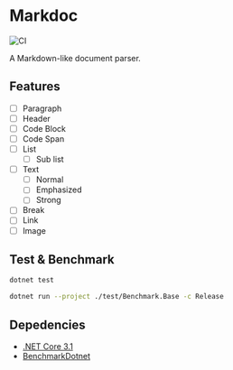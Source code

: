# Markdoc

![CI](https://github.com/StardustDL/Markdoc/workflows/CI/badge.svg)

A Markdown-like document parser.

## Features

- [ ] Paragraph
- [ ] Header
- [ ] Code Block
- [ ] Code Span
- [ ] List
  - [ ] Sub list
- [ ] Text
  - [ ] Normal
  - [ ] Emphasized
  - [ ] Strong
- [ ] Break
- [ ] Link
- [ ] Image

## Test & Benchmark

```sh
dotnet test

dotnet run --project ./test/Benchmark.Base -c Release
```

## Depedencies

- [.NET Core 3.1](https://dotnet.microsoft.com/)
- [BenchmarkDotnet](https://github.com/dotnet/BenchmarkDotNet)
